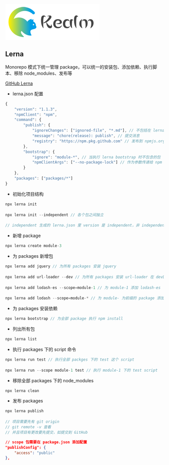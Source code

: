 ![logo](../../shared/static/imgs/logo-kealm.png)

## Lerna

Monorepo 模式下统一管理 package，可以统一的安装包、添加依赖、执行脚本、移除 node_modules、发布等

[GitHub Lerna](https://github.com/lerna/lerna/)

- lerna.json 配置

```js
{
    "version": "1.1.3",
    "npmClient": "npm",
    "command": {
        "publish": {
            "ignoreChanges": ["ignored-file", "*.md"], // 不包括在 lerna changed/publish
            "message": "chore(release): publish", // 提交消息
            "registry": "https://npm.pkg.github.com" // 发布到 npmjs.org 外的 url
        },
        "bootstrap": {
            "ignore": "module-*", // 当执行 lerna bootstrap 时不包含的包
            "npmClientArgs": ["--no-package-lock"] // 作为参数传递给 npm install
        }
    },
    "packages": ["packages/*"]
}
```

- 初始化项目结构

```js
npx lerna init

npx lerna init --independent // 各个包之间独立

// independent 生成的 lerna.json 里 version 是 independent，非 independent 是 0.0.0 各个包共享版本
```

- 新增 package

```js
npx lerna create module-3
```

- 为 packages 新增包

```js
npx lerna add jquery // 为所有 packages 安装 jquery

npx lerna add url-loader --dev // 为所有 packages 安装 url-loader 在 devDependencies 下

npx lerna add lodash-es --scope=module-1 // 为 module-1 添加 lodash-es

npx lerna add lodash --scope=module-* // 为 module- 为前缀的 package 添加 lodash
```

- 为 packages 安装依赖

```js
npx lerna bootstrap // 为全部 package 执行 npm install
```

- 列出所有包

```js
npx lerna list
```

- 执行 packages 下的 script 命令

```js
npx lerna run test // 执行全部 packges 下的 test 这个 script

npx lerna run --scope module-1 test // 执行 module-1 下的 test script
```

- 移除全部 packages 下的 node_modules

```js
npx lerna clean
```

- 发布 packages

```js
npx lerna publish

// 项目需要先有 git origin
// git remote -v 查看
// 并且项目有更改要先提交，如提交到 GitHub
```

```json
// scope 包需要在 package.json 添加配置
"publishConfig": {
    "access": "public"
},
```